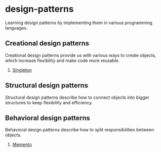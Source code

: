 # design-patterns

Learning design patterns by implementing them in various programming languages.

## Creational design patterns
Creational design patterns provide us with various ways to create objects, which increase flexibility and make code more reusable.

1. [Singleton](creational/singleton)

## Structural design patterns
Structural design patterns describe how to connect objects into bigger structures to keep flexibility and efficiency.

## Behavioral design patterns
Behavioral design patterns describe how to split responsibilities between objects.

1. [Memento](behavioral/memento)
